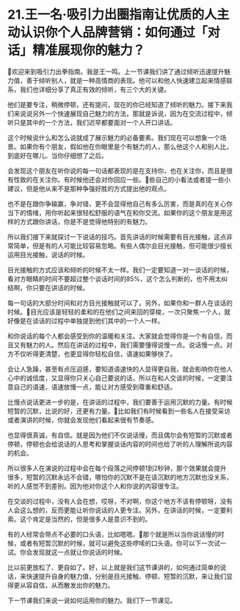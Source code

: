 # 21.王一名·吸引力出圈指南让优质的人主动认识你个人品牌营销：如何通过「对话」精准展现你的魅力？

🎼欢迎来到吸引力出拳指南。我是王一鸣。上一节课我们讲了通过倾听迅速提升魅力值，善于倾听别人，就是一种高情商的表现。他可以和他人快速建立起来情感联系，我们也详细分享了真正有效的倾听，有三个大的关键。

他们是要专注，稍微停顿，还有提问，现在的你已经知道了倾听的魅力。接下来我们来说说另外一个快速展现自己魅力的方法，那就是诉说，因为在交流过程中，倾听只是其中的一个方法，我们迟早都要面对一个人开口讲话。

这个时候说什么和怎么说就成了展示魅力的必备要素。我们现在可以想象一个场景。如果你有个朋友，假如他在你眼里是个有魅力的人，那么他这个人和别人比，到底好在哪儿。当你仔细想了之后。

会发现这个朋友在听你说的每一句话都表现的是在支持你，也在关注你，而且是很有性致的在关注你。有时候他还会对你回应一些。🎼些自己的小看法或者提一些小建议，但是他从来不是那种争强好胜的方式提出他的观点。

也不是在跟你争输赢，争对错，更不会显得他自己有多么厉害，而是真的在关心你当下的情绪，用你听起来很轻松舒服的语气在和你交流。如果你的这个朋友是用这样的方式跟你讲话，你是不是觉得他特别的有魅力。

所以我们接下来就探讨一下说话的技巧。首先讲话的时候需要有目光接触，这点非常简单，但是有的人可能比较容易忽略。有些人偶尔会目光接触，但可能很少擅长运用目光接触，说话的时候。

目光接触的方式应该和倾听的时候不太一样。我们一定要知道一对一谈话的时候，看对方眼睛的时间不要超过整个谈话时间的85%，这个怎么判断的，也不用太纠结啊，你只要在讲话的时候。

每一句话的大部分时间和对方目光接触就可以了。另外，如果你和一群人在谈话的时候。🎼目光应该是轻轻的柔和的在他们之间来回的穿梭，一次只聚焦一个人，就好像是在谈话的过程中单独提到他们其中的一个人一样。

和你说话的每个人都会感受到你的温暖和关注。大家就会觉得你是一个有自信，而且又有魅力的人。然后在讲话的过程中，我们需要懂得说慢一点。说话慢一点。对方不仅听得更清楚，也更显得你轻松自信，语速如果够快了。

会让人急躁，甚至有点压迫感，要知道语速快的人显得更自我，就会影响你在他人心中的诚信度，又显得你只关心自己要说的话，所以在和人交谈的时候，一定要注意自己的语速，语速放慢一点，能让对方感受到尊重和舒适。

比慢点说话更进一步的是，在讲话的过程中，我们要善于运用沉默的力量。有时候短暂的沉默，比说的好，还更有力量。🎼比如我们有时候看到一些名人在接受采访或者演讲的时候，你就会发现他们看起来很有节奏感。

也显得很真诚，有自信。就是因为他们不仅说话慢，而且偶尔会有短暂的沉默或者停顿，停顿也会给说话的人思考和掌握谈话内容的时间也给了听的人理解所说内容的机会。

所以很多人在演说的过程中会在每个段落之间停顿1到2秒钟，那个效果就会提升很多，短暂的沉默永远不会错，哪怕你的沉默不是在该沉默的地方沉默也没关系，听的人感觉不到差别。因为他对你这个人和你说的内容很专注。

在交谈的过程中，没有人会在想，哎呀，不对啊，你这个地方不该有停顿呀，没有人会这么想的，反而更能让听你说话的人更专注。另外，在讲话的时候，一定要利索。这个肯定是当然的，但是很多人是意识不到的。

有的人经常会带点不必要的口头语，比如嗯嗯。🎼那个就是所以当你说话慢的时候，或者有短暂沉默的时候，就可以避免这些啰嗦的口头语。你可以下一次试一试。你会发现就这一点就让你说话的时候。

比以前更放松了、更自如了。好，以上就是我们这节课讲的，如何通过简单的说话，来快速提升自身的魅力值，分别是目光接触、停顿、短暂的沉默，来让我们显得更从容自信，从而散发出你的魅力。

下一节课我们来说一说如何运用你的魅力。我们下一节课见。